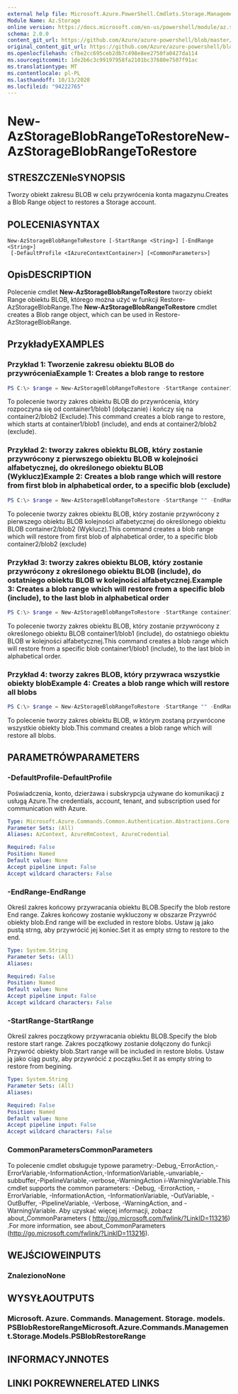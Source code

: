 ```yaml
---
external help file: Microsoft.Azure.PowerShell.Cmdlets.Storage.Management.dll-Help.xml
Module Name: Az.Storage
online version: https://docs.microsoft.com/en-us/powershell/module/az.storage/new-azstorageblobrangetorestore
schema: 2.0.0
content_git_url: https://github.com/Azure/azure-powershell/blob/master/src/Storage/Storage.Management/help/New-AzStorageBlobRangeToRestore.md
original_content_git_url: https://github.com/Azure/azure-powershell/blob/master/src/Storage/Storage.Management/help/New-AzStorageBlobRangeToRestore.md
ms.openlocfilehash: cfbe2cc695ceb2db7c498e8ee2750fa0427da114
ms.sourcegitcommit: 1de2b6c3c99197958fa2101bc37680e7507f91ac
ms.translationtype: MT
ms.contentlocale: pl-PL
ms.lasthandoff: 10/13/2020
ms.locfileid: "94222765"
---
```

# <span data-ttu-id="9169e-101">New-AzStorageBlobRangeToRestore</span><span class="sxs-lookup"><span data-stu-id="9169e-101">New-AzStorageBlobRangeToRestore</span></span>

## <span data-ttu-id="9169e-102">STRESZCZENIe</span><span class="sxs-lookup"><span data-stu-id="9169e-102">SYNOPSIS</span></span>
<span data-ttu-id="9169e-103">Tworzy obiekt zakresu BLOB w celu przywrócenia konta magazynu.</span><span class="sxs-lookup"><span data-stu-id="9169e-103">Creates a Blob Range object to restores a Storage account.</span></span>

## <span data-ttu-id="9169e-104">POLECENIA</span><span class="sxs-lookup"><span data-stu-id="9169e-104">SYNTAX</span></span>

```
New-AzStorageBlobRangeToRestore [-StartRange <String>] [-EndRange <String>]
 [-DefaultProfile <IAzureContextContainer>] [<CommonParameters>]
```

## <span data-ttu-id="9169e-105">Opis</span><span class="sxs-lookup"><span data-stu-id="9169e-105">DESCRIPTION</span></span>
<span data-ttu-id="9169e-106">Polecenie cmdlet **New-AzStorageBlobRangeToRestore** tworzy obiekt Range obiektu BLOB, którego można użyć w funkcji Restore-AzStorageBlobRange.</span><span class="sxs-lookup"><span data-stu-id="9169e-106">The **New-AzStorageBlobRangeToRestore** cmdlet creates a Blob range object, which can be used in Restore-AzStorageBlobRange.</span></span>

## <span data-ttu-id="9169e-107">Przykłady</span><span class="sxs-lookup"><span data-stu-id="9169e-107">EXAMPLES</span></span>

### <span data-ttu-id="9169e-108">Przykład 1: Tworzenie zakresu obiektu BLOB do przywrócenia</span><span class="sxs-lookup"><span data-stu-id="9169e-108">Example 1: Creates a blob range to restore</span></span>
```powershell
PS C:\> $range = New-AzStorageBlobRangeToRestore -StartRange container1/blob1 -EndRange container2/blob2
```

<span data-ttu-id="9169e-109">To polecenie tworzy zakres obiektu BLOB do przywrócenia, który rozpoczyna się od container1/blob1 (dołączanie) i kończy się na container2/blob2 (Exclude).</span><span class="sxs-lookup"><span data-stu-id="9169e-109">This command creates a blob range to restore, which starts at container1/blob1 (include), and ends at container2/blob2 (exclude).</span></span>

### <span data-ttu-id="9169e-110">Przykład 2: tworzy zakres obiektu BLOB, który zostanie przywrócony z pierwszego obiektu BLOB w kolejności alfabetycznej, do określonego obiektu BLOB (Wyklucz)</span><span class="sxs-lookup"><span data-stu-id="9169e-110">Example 2: Creates a blob range which will restore from first blob in alphabetical order, to a specific blob (exclude)</span></span>
```powershell
PS C:\> $range = New-AzStorageBlobRangeToRestore -StartRange "" -EndRange container2/blob2
```

<span data-ttu-id="9169e-111">To polecenie tworzy zakres obiektu BLOB, który zostanie przywrócony z pierwszego obiektu BLOB kolejności alfabetycznej do określonego obiektu BLOB container2/blob2 (Wyklucz).</span><span class="sxs-lookup"><span data-stu-id="9169e-111">This command creates a blob range which will restore from first blob of alphabetical order, to a specific blob container2/blob2 (exclude)</span></span>

### <span data-ttu-id="9169e-112">Przykład 3: tworzy zakres obiektu BLOB, który zostanie przywrócony z określonego obiektu BLOB (include), do ostatniego obiektu BLOB w kolejności alfabetycznej.</span><span class="sxs-lookup"><span data-stu-id="9169e-112">Example 3: Creates a blob range which will restore from a specific blob (include), to the last blob in alphabetical order</span></span>
```powershell
PS C:\> $range = New-AzStorageBlobRangeToRestore -StartRange container1/blob1 -EndRange ""
```

<span data-ttu-id="9169e-113">To polecenie tworzy zakres obiektu BLOB, który zostanie przywrócony z określonego obiektu BLOB container1/blob1 (include), do ostatniego obiektu BLOB w kolejności alfabetycznej.</span><span class="sxs-lookup"><span data-stu-id="9169e-113">This command creates a blob range which will restore from a specific blob container1/blob1 (include), to the last blob in alphabetical order.</span></span>

### <span data-ttu-id="9169e-114">Przykład 4: tworzy zakres BLOB, który przywraca wszystkie obiekty blob</span><span class="sxs-lookup"><span data-stu-id="9169e-114">Example 4: Creates a blob range which will restore all blobs</span></span>
```powershell
PS C:\> $range = New-AzStorageBlobRangeToRestore -StartRange "" -EndRange ""
```

<span data-ttu-id="9169e-115">To polecenie tworzy zakres obiektu BLOB, w którym zostaną przywrócone wszystkie obiekty blob.</span><span class="sxs-lookup"><span data-stu-id="9169e-115">This command creates a blob range which will restore all blobs.</span></span>

## <span data-ttu-id="9169e-116">PARAMETRÓW</span><span class="sxs-lookup"><span data-stu-id="9169e-116">PARAMETERS</span></span>

### <span data-ttu-id="9169e-117">-DefaultProfile</span><span class="sxs-lookup"><span data-stu-id="9169e-117">-DefaultProfile</span></span>
<span data-ttu-id="9169e-118">Poświadczenia, konto, dzierżawa i subskrypcja używane do komunikacji z usługą Azure.</span><span class="sxs-lookup"><span data-stu-id="9169e-118">The credentials, account, tenant, and subscription used for communication with Azure.</span></span>

```yaml
Type: Microsoft.Azure.Commands.Common.Authentication.Abstractions.Core.IAzureContextContainer
Parameter Sets: (All)
Aliases: AzContext, AzureRmContext, AzureCredential

Required: False
Position: Named
Default value: None
Accept pipeline input: False
Accept wildcard characters: False
```

### <span data-ttu-id="9169e-119">-EndRange</span><span class="sxs-lookup"><span data-stu-id="9169e-119">-EndRange</span></span>
<span data-ttu-id="9169e-120">Określ zakres końcowy przywracania obiektu BLOB.</span><span class="sxs-lookup"><span data-stu-id="9169e-120">Specify the blob restore End range.</span></span>
<span data-ttu-id="9169e-121">Zakres końcowy zostanie wykluczony w obszarze Przywróć obiekty blob.</span><span class="sxs-lookup"><span data-stu-id="9169e-121">End range will be excluded in restore blobs.</span></span>
<span data-ttu-id="9169e-122">Ustaw ją jako pustą strng, aby przywrócić jej koniec.</span><span class="sxs-lookup"><span data-stu-id="9169e-122">Set it as empty strng to restore to the end.</span></span>

```yaml
Type: System.String
Parameter Sets: (All)
Aliases:

Required: False
Position: Named
Default value: None
Accept pipeline input: False
Accept wildcard characters: False
```

### <span data-ttu-id="9169e-123">-StartRange</span><span class="sxs-lookup"><span data-stu-id="9169e-123">-StartRange</span></span>
<span data-ttu-id="9169e-124">Określ zakres początkowy przywracania obiektu BLOB.</span><span class="sxs-lookup"><span data-stu-id="9169e-124">Specify the blob restore start range.</span></span>
<span data-ttu-id="9169e-125">Zakres początkowy zostanie dołączony do funkcji Przywróć obiekty blob.</span><span class="sxs-lookup"><span data-stu-id="9169e-125">Start range will be included in restore blobs.</span></span>
<span data-ttu-id="9169e-126">Ustaw ją jako ciąg pusty, aby przywrócić z początku.</span><span class="sxs-lookup"><span data-stu-id="9169e-126">Set it as empty string to restore from begining.</span></span>

```yaml
Type: System.String
Parameter Sets: (All)
Aliases:

Required: False
Position: Named
Default value: None
Accept pipeline input: False
Accept wildcard characters: False
```

### <span data-ttu-id="9169e-127">CommonParameters</span><span class="sxs-lookup"><span data-stu-id="9169e-127">CommonParameters</span></span>
<span data-ttu-id="9169e-128">To polecenie cmdlet obsługuje typowe parametry:-Debug,-ErrorAction,-ErrorVariable,-InformationAction,-InformationVariable,-unvariable,-subbuffer,-PipelineVariable,-verbose,-WarningAction i-WarningVariable.</span><span class="sxs-lookup"><span data-stu-id="9169e-128">This cmdlet supports the common parameters: -Debug, -ErrorAction, -ErrorVariable, -InformationAction, -InformationVariable, -OutVariable, -OutBuffer, -PipelineVariable, -Verbose, -WarningAction, and -WarningVariable.</span></span> <span data-ttu-id="9169e-129">Aby uzyskać więcej informacji, zobacz about_CommonParameters ( http://go.microsoft.com/fwlink/?LinkID=113216) .</span><span class="sxs-lookup"><span data-stu-id="9169e-129">For more information, see about_CommonParameters (http://go.microsoft.com/fwlink/?LinkID=113216).</span></span>

## <span data-ttu-id="9169e-130">WEJŚCIOWE</span><span class="sxs-lookup"><span data-stu-id="9169e-130">INPUTS</span></span>

### <span data-ttu-id="9169e-131">Znaleziono</span><span class="sxs-lookup"><span data-stu-id="9169e-131">None</span></span>

## <span data-ttu-id="9169e-132">WYSYŁA</span><span class="sxs-lookup"><span data-stu-id="9169e-132">OUTPUTS</span></span>

### <span data-ttu-id="9169e-133">Microsoft. Azure. Commands. Management. Storage. models. PSBlobRestoreRange</span><span class="sxs-lookup"><span data-stu-id="9169e-133">Microsoft.Azure.Commands.Management.Storage.Models.PSBlobRestoreRange</span></span>

## <span data-ttu-id="9169e-134">INFORMACYJN</span><span class="sxs-lookup"><span data-stu-id="9169e-134">NOTES</span></span>

## <span data-ttu-id="9169e-135">LINKI POKREWNE</span><span class="sxs-lookup"><span data-stu-id="9169e-135">RELATED LINKS</span></span>
